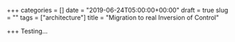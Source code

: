 +++
categories = []
date = "2019-06-24T05:00:00+00:00"
draft = true
slug = ""
tags = ["architecture"]
title = "Migration to real Inversion of Control"

+++
Testing...